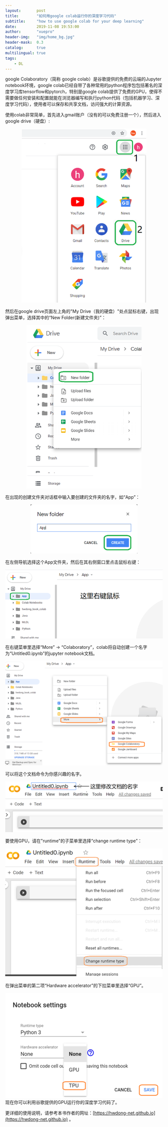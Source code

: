 ```yaml
---
layout:       post
title:        "如何用google colab运行你的深度学习代码"
subtitle:     "how to use google colab for your deep learning"
date:         2019-11-08 19:53:00
author:       "xuepro"
header-img:   "img/home_bg.jpg"
header-mask:  0.3
catalog:      true
multilingual: true
tags:
    - DL
---
```


google Colaboratory（简称 google colab）是谷歌提供的免费的云端的Jupyter notebook环境，google colab已经自带了各种常用的python程序包包括著名的深度学习库tensorflow和pytorch，特别是google colab提供了免费的GPU，使得不需要做任何安装和配置就能在浏览器编写和执行python代码（包括机器学习、深度学习代码），使用者可以保存和共享文档，访问强大的计算资源。

使用colab非常简单，首先进入gmail账户（没有的可以免费注册一个），然后进入google drive（硬盘）:

<div align="center"><img  style="zoom:70%;" src="../imgs/colab_1.png"/></div>

然后在google drive页面左上角的"My Drive（我的硬盘）"处点鼠标右键，出现弹出菜单，选择其中的“New Folder(新建文件夹)”：

<div align="center"><img  style="zoom:70%;" src="../imgs/colab_2.png"/></div>

在出现的创建文件夹对话框中输入要创建的文件夹的名字，如“App”：

<div align="center"><img  style="zoom:70%;" src="../imgs/colab_3.png"/></div>

在左侧导航选择这个App文件夹，然后在其右侧窗口里点击鼠标右键：

<div align="center"><img  style="zoom:70%;" src="../imgs/colab_4.png"/></div>

在右键菜单里选择“More” -> “Colaboratory”，colab将自动创建一个名字为“Untitled0.ipynb”的jupyter notebook文档。
<div align="center"><img  style="zoom:70%;" src="../imgs/colab_5.png"/></div>

可以将这个文档命令为你感兴趣的名字。

<div align="center"><img  style="zoom:70%;" src="../imgs/colab_6.png"/></div>

要使用GPU，请在"runtime"的子菜单里选择“change runtime type”：

<div align="center"><img  style="zoom:70%;" src="../imgs/colab_7.png"/></div>

在弹出菜单的第二项“Hardware accelerator”的下拉菜单里选择“GPU”。

<div align="center"><img  style="zoom:70%;" src="imgs/colab_8.png"/></div>
现在你可以利用谷歌提供的GPU运行你的深度学习代码了。

更详细的使用说明，请参考本书作者的网址：[https://hwdong-net.github.io](https://hwdong-net.github.io) 。
